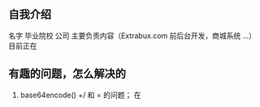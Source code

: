 ## 自我介绍
名字 毕业院校 公司 主要负责内容（Extrabux.com 前后台开发，商城系统 ...） 目前正在

## 有趣的问题，怎么解决的
1. base64encode() +/ 和 = 的问题； 在 